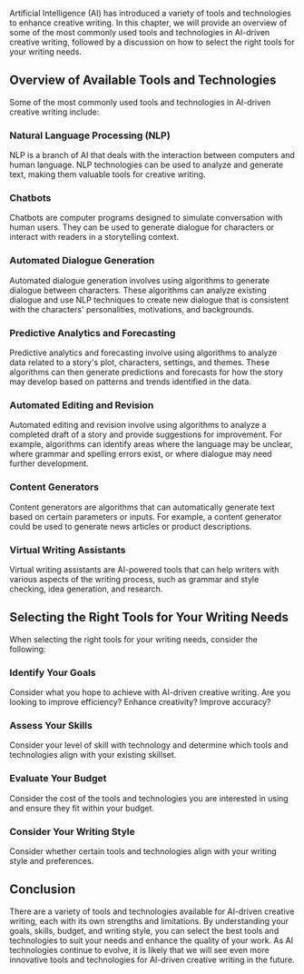 
Artificial Intelligence (AI) has introduced a variety of tools and technologies to enhance creative writing. In this chapter, we will provide an overview of some of the most commonly used tools and technologies in AI-driven creative writing, followed by a discussion on how to select the right tools for your writing needs.

Overview of Available Tools and Technologies
--------------------------------------------

Some of the most commonly used tools and technologies in AI-driven creative writing include:

### Natural Language Processing (NLP)

NLP is a branch of AI that deals with the interaction between computers and human language. NLP technologies can be used to analyze and generate text, making them valuable tools for creative writing.

### Chatbots

Chatbots are computer programs designed to simulate conversation with human users. They can be used to generate dialogue for characters or interact with readers in a storytelling context.

### Automated Dialogue Generation

Automated dialogue generation involves using algorithms to generate dialogue between characters. These algorithms can analyze existing dialogue and use NLP techniques to create new dialogue that is consistent with the characters' personalities, motivations, and backgrounds.

### Predictive Analytics and Forecasting

Predictive analytics and forecasting involve using algorithms to analyze data related to a story's plot, characters, settings, and themes. These algorithms can then generate predictions and forecasts for how the story may develop based on patterns and trends identified in the data.

### Automated Editing and Revision

Automated editing and revision involve using algorithms to analyze a completed draft of a story and provide suggestions for improvement. For example, algorithms can identify areas where the language may be unclear, where grammar and spelling errors exist, or where dialogue may need further development.

### Content Generators

Content generators are algorithms that can automatically generate text based on certain parameters or inputs. For example, a content generator could be used to generate news articles or product descriptions.

### Virtual Writing Assistants

Virtual writing assistants are AI-powered tools that can help writers with various aspects of the writing process, such as grammar and style checking, idea generation, and research.

Selecting the Right Tools for Your Writing Needs
------------------------------------------------

When selecting the right tools for your writing needs, consider the following:

### Identify Your Goals

Consider what you hope to achieve with AI-driven creative writing. Are you looking to improve efficiency? Enhance creativity? Improve accuracy?

### Assess Your Skills

Consider your level of skill with technology and determine which tools and technologies align with your existing skillset.

### Evaluate Your Budget

Consider the cost of the tools and technologies you are interested in using and ensure they fit within your budget.

### Consider Your Writing Style

Consider whether certain tools and technologies align with your writing style and preferences.

Conclusion
----------

There are a variety of tools and technologies available for AI-driven creative writing, each with its own strengths and limitations. By understanding your goals, skills, budget, and writing style, you can select the best tools and technologies to suit your needs and enhance the quality of your work. As AI technologies continue to evolve, it is likely that we will see even more innovative tools and technologies for AI-driven creative writing in the future.
